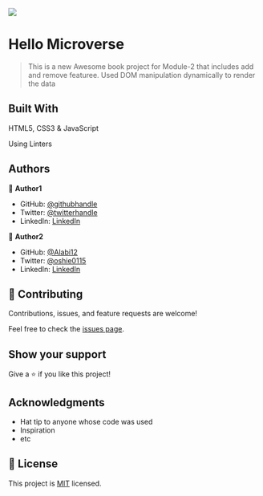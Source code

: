 ![](https://img.shields.io/badge/Microverse-blueviolet)

# Hello Microverse
> This is a new Awesome book project for Module-2 that includes add and remove featuree. Used DOM manipulation dynamically to render the data

## Built With
 
  HTML5, CSS3 & JavaScript
  
  Using Linters

<!-- ## Getting Started

**This is an example of how you may give instructions on setting up your project locally.**
**Modify this file to match your project, remove sections that don't apply. For example: delete the testing section if the currect project doesn't require testing.** -->


<!-- To get a local copy up and running follow these simple example steps.

### Prerequisites

### Setup

### Install

### Usage

### Run tests

### Deployment -->



## Authors

👤 **Author1**

- GitHub: [@githubhandle](https://github.com/xrichardroidx)
- Twitter: [@twitterhandle](https://twitter.com/RichardroiDX)
- LinkedIn: [LinkedIn](https://www.linkedin.com/in/richard-oguzie-ibeh-b4a975231/?originalSubdomain=ng)

👤 **Author2**

- GitHub: [@Alabi12](https://github.com/akhror-valiev)
- Twitter: [@oshie0115](https://twitter.com/oshie0115)
- LinkedIn: [LinkedIn](edin.com/in/akhror-valiev-9141911b8/)
## 🤝 Contributing

Contributions, issues, and feature requests are welcome!

Feel free to check the [issues page](https://github.com/akhror-valiev/awesome-books.git).

 ## Show your support

Give a ⭐️ if you like this project!

## Acknowledgments

- Hat tip to anyone whose code was used
- Inspiration
- etc

## 📝 License

This project is [MIT](MIT.md) licensed.

<!-- _NOTE: we recommend using the [MIT license](https://choosealicense.com/licenses/mit/) - you can set it up quickly by [using templates available on GitHub](https://docs.github.com/en/communities/setting-up-your-project-for-healthy-contributions/adding-a-license-to-a-repository). You can also use [any other license](https://choosealicense.com/licenses/) if you wish._ -->
